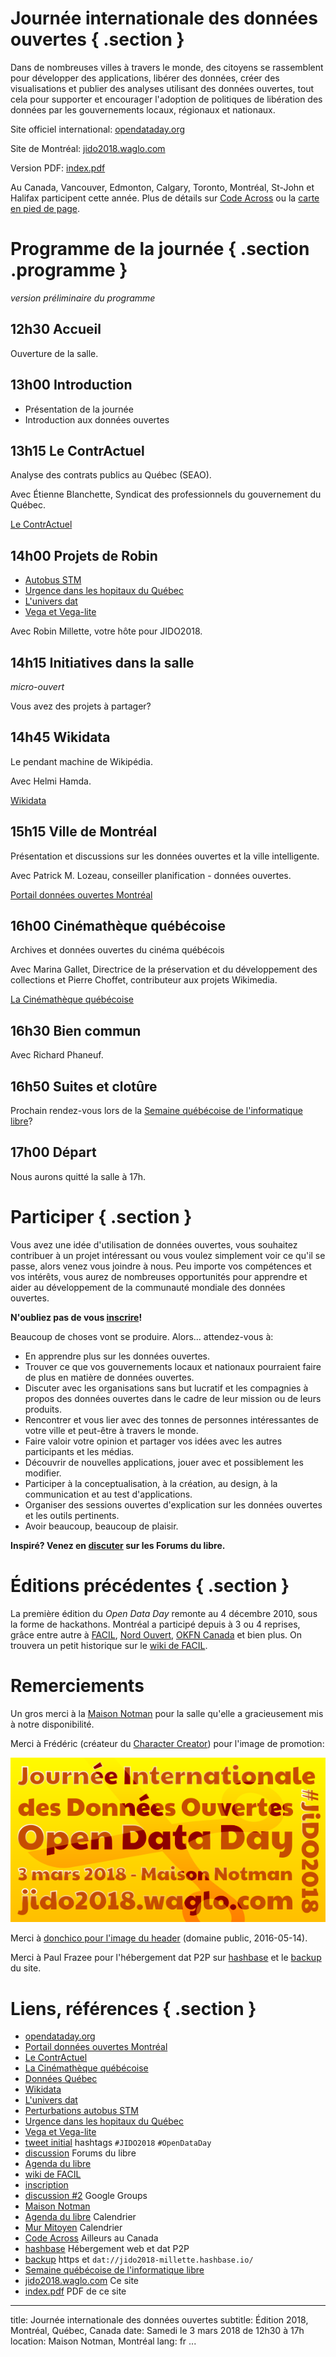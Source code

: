 # Journée internationale des données ouvertes { .section }
Dans de nombreuses villes à travers le monde, des citoyens se rassemblent pour développer des applications, libérer des données, créer des visualisations et publier des analyses utilisant des données ouvertes, tout cela pour supporter et encourager l'adoption de politiques de libération des données par les gouvernements locaux, régionaux et nationaux.

Site officiel international: [opendataday.org][]

Site de Montréal: [jido2018.waglo.com][]

Version PDF: [index.pdf][]

Au Canada, Vancouver, Edmonton, Calgary, Toronto, Montréal, St-John et Halifax participent cette année. Plus de détails sur [Code Across][] ou la [carte en pied de page](#mapid).

# Programme de la journée { .section .programme }
*version préliminaire du programme*

## 12h30 Accueil
Ouverture de la salle.

## 13h00 Introduction
* Présentation de la journée
* Introduction aux données ouvertes

## 13h15 Le ContrActuel
Analyse des contrats publics au Québec (SEAO).

Avec Étienne Blanchette, Syndicat des professionnels du gouvernement du Québec.

[Le ContrActuel][]

## 14h00 Projets de Robin
* [Autobus STM][Perturbations autobus STM]
* [Urgence dans les hopitaux du Québec][]
* [L'univers dat][]
* [Vega et Vega-lite][]

Avec Robin Millette, votre hôte pour JIDO2018.

## 14h15 Initiatives dans la salle
*micro-ouvert*

Vous avez des projets à partager?

## 14h45 Wikidata
Le pendant machine de Wikipédia.

Avec Helmi Hamda.

[Wikidata][]

## 15h15 Ville de Montréal
Présentation et discussions sur les données ouvertes et la ville intelligente.

Avec Patrick M. Lozeau, conseiller planification - données ouvertes.

[Portail données ouvertes Montréal][]

## 16h00 Cinémathèque québécoise
Archives et données ouvertes du cinéma québécois

Avec Marina Gallet, Directrice de la préservation et du développement des collections et Pierre Choffet, contributeur aux projets Wikimedia.

[La Cinémathèque québécoise][]

## 16h30 Bien commun
Avec Richard Phaneuf.

## 16h50 Suites et clotûre
Prochain rendez-vous lors de la [Semaine québécoise de l'informatique libre][]?

## 17h00 Départ
Nous aurons quitté la salle à 17h.

# Participer { .section }
Vous avez une idée d'utilisation de données ouvertes, vous souhaitez contribuer à un projet intéressant ou vous voulez simplement voir ce qu'il se passe, alors venez vous joindre à nous. Peu importe vos compétences et vos intérêts, vous aurez de nombreuses opportunités pour apprendre et aider au développement de la communauté mondiale des données ouvertes.

**N'oubliez pas de vous [inscrire][inscription]!**

Beaucoup de choses vont se produire. Alors... attendez-vous à:

* En apprendre plus sur les données ouvertes.
* Trouver ce que vos gouvernements locaux et nationaux pourraient faire de plus en matière de données ouvertes.
* Discuter avec les organisations sans but lucratif et les compagnies à propos des données ouvertes dans le cadre de leur mission ou de leurs produits.
* Rencontrer et vous lier avec des tonnes de personnes intéressantes de votre ville et peut-être à travers le monde.
* Faire valoir votre opinion et partager vos idées avec les autres participants et les médias.
* Découvrir de nouvelles applications, jouer avec et possiblement les modifier.
* Participer à la conceptualisation, à la création, au design, à la communication et au test d'applications.
* Organiser des sessions ouvertes d'explication sur les données ouvertes et les outils pertinents.
* Avoir beaucoup, beaucoup de plaisir.

**Inspiré? Venez en [discuter][discussion] sur les Forums du libre.**

# Éditions précédentes { .section }
La première édition du *Open Data Day* remonte au 4 décembre 2010, sous la forme de hackathons. Montréal a participé depuis à 3 ou 4 reprises, grâce entre autre à [FACIL][], [Nord Ouvert][], [OKFN Canada][] et bien plus. On trouvera un petit historique sur le [wiki de FACIL][].

# Remerciements
Un gros merci à la [Maison Notman][] pour la salle qu'elle a gracieusement mis à notre disponibilité.

Merci à Frédéric (créateur du [Character Creator]) pour l'image de promotion:

![Promotion JIDO2018][id]

Merci à [donchico pour l'image du header][] (domaine public, 2016-05-14).

Merci à Paul Frazee pour l'hébergement dat P2P sur [hashbase][] et le [backup][] du site.

# Liens, références { .section }
* [opendataday.org][]
* [Portail données ouvertes Montréal][]
* [Le ContrActuel][]
* [La Cinémathèque québécoise][]
* [Données Québec][]
* [Wikidata][]
* [L'univers dat][]
* [Perturbations autobus STM][]
* [Urgence dans les hopitaux du Québec][]
* [Vega et Vega-lite][]
* [tweet initial][twitter] hashtags ```#JIDO2018``` ```#OpenDataDay```
* [discussion][] Forums du libre
* [Agenda du libre][]
* [wiki de FACIL][]
* [inscription][]
* [discussion #2][] Google Groups
* [Maison Notman][]
* [Agenda du libre][] Calendrier
* [Mur Mitoyen][] Calendrier
* [Code Across][] Ailleurs au Canada
* [hashbase][] Hébergement web et dat P2P
* [backup][] https et ```dat://jido2018-millette.hashbase.io/```
* [Semaine québécoise de l'informatique libre][]
* [jido2018.waglo.com][] Ce site
* [index.pdf][] PDF de ce site

[discussion]: <https://forumsdulibre.quebec/t/journee-internationale-des-donnees-ouvertes-2018/324?u=millette>
[wiki de FACIL]: <https://wiki.facil.qc.ca/view/Journ%C3%A9e_internationale_des_donn%C3%A9es_ouvertes>
[opendataday.org]: <https://opendataday.org/>
[inscription]: <https://dates.facil.services/jido2018>
[discussion #2]: <https://groups.google.com/forum/#!topic/open-data-day/jB8UDS6JKNk>
[twitter]: <https://twitter.com/RoLLodeQc/status/966047326858104832>
[FACIL]: <https://facil.qc.ca/>
[Nord Ouvert]: <https://www.nordouvert.ca/>
[OKFN Canada]: <https://ca.okfn.org/>
[Maison Notman]: <http://notman.org/>
[Agenda du libre]: <http://agendadulibre.qc.ca/events/1786>
[Character Creator]: <https://charactercreator.org/>
[donchico pour l'image du header]: <https://openclipart.org/detail/248456/chart>
[Code Across]: <http://codeacross.ca/>
[hashbase]: <https://hashbase.io/>
[backup]: <https://jido2018-millette.hashbase.io/>
[Données Québec]: <https://www.donneesquebec.ca/>
[Mur Mitoyen]: <http://montreal.murmitoyen.com/detail/810271-journee-internationale-des-donnees-ouvertes>
[Le ContrActuel]: <http://www.lecontractuel.spgq.qc.ca/>
[La Cinémathèque québécoise]: <http://www.cinematheque.qc.ca/>
[Portail données ouvertes Montréal]: <http://donnees.ville.montreal.qc.ca/>
[Wikidata]: <https://www.wikidata.org/wiki/Wikidata:Introduction/fr>
[L'univers dat]: <https://univers-dat-millette.hashbase.io/univers-dat.html>
[Perturbations autobus STM]: <http://stm.waglo.com/>
[Urgence dans les hopitaux du Québec]: <https://urg-web-millette.hashbase.io/>
[Vega et Vega-lite]: <https://vega.github.io/>
[Semaine québécoise de l'informatique libre]: <https://sqil.info/>
[jido2018.waglo.com]: <http://jido2018.waglo.com/>
[index.pdf]: index.pdf

[id]: imgs/jido2018.png

---
title: Journée internationale des données ouvertes
subtitle: Édition 2018, Montréal, Québec, Canada
date: Samedi le 3 mars 2018 de 12h30 à 17h
location: Maison Notman, Montréal
lang: fr
...

